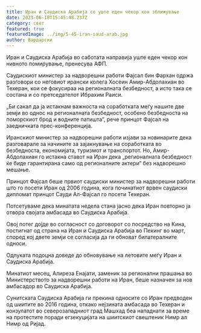 ```yaml
---
title: Иран и Саудиска Арабија со уште еден чекор кон зближување
date: 2023-06-18T15:45:48.237Z
category: свет
featured: true
featuredImage: ../img/5-45-iran-saud-arab.jpg
author: Вардарски
---
```

Иран и Саудиска Арабија во саботата направија уште еден чекор кон нивното помирување, пренесува АФП.

Саудискиот министер за надворешни работи Фајсал бин Фархан одржа разговори со неговиот ирански колега Хосеин Амир-Абдолахиан во Техеран, кои се фокусираа на регионалната безбедност, а исто така се состана и со претседателот Ибрахим Раиси.

„Би сакал да ја истакнам важноста на соработката меѓу нашите две земји во однос на регионалната безбедност, особено безбедноста на поморскиот брод и водните патишта“, рече принцот Фајсал на заедничката прес-конференција.

Иранскиот министер за надворешни работи изјави за новинарите дека разговарале за начините за зајакнување на соработката во безбедноста, економијата, туризмот и транспортот. Но, Амир-Абдолахиан го истакна ставот на Иран дека „регионалната безбедност ќе биде гарантирана само од регионалните актери“ без надворешно мешање.

Принцот Фајсал беше првиот саудиски министер за надворешни работи што го посети Иран од 2006 година, кога починатиот врвен саудиски дипломат принцот Сауди Ал-Фајсал го посети Техеран.

Потсетуваме дека минатата недела стана јасно дека Иран повторно ја отвора својата амбасада во Саудиска Арабија.

Овој потег дојде во согласност со договорот со посредство на Кина, постигнат од страна на Иран и Саудиска Арабија во Пекинг во март, според кој двете земји се согласија да ги обноват билатералните односи.

Одлуката подоцна доведе до обновување на летовите меѓу Иран и Саудиска Арабија.

Минатиот месец, Алиреза Енајати, заменик за регионални прашања во Министерството за надворешни работи на Иран, беше назначен за нов амбасадор во Саудиска Арабија.

Сунитската Саудиска Арабија ги прекина односите со Иран предводен од шиитите во 2016 година, откако нејзината амбасада во Техеран и конзулатот во северозападниот град Машхад беа нападнати за време на протестите поради егзекуцијата на шиитскиот свештеник Нимр ал Нимр од Ријад.
